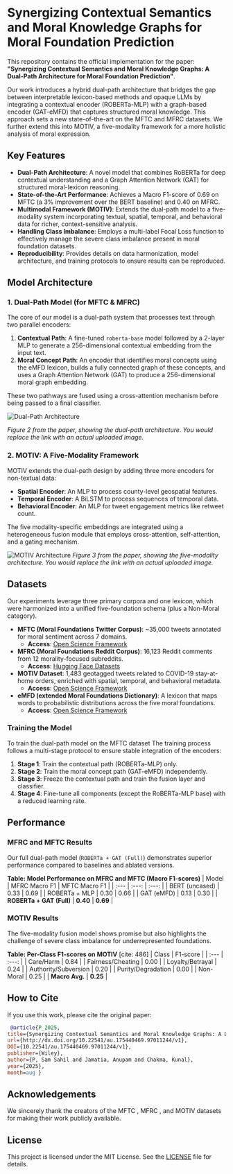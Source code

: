 # Synergizing Contextual Semantics and Moral Knowledge Graphs for Moral Foundation Prediction

This repository contains the official implementation for the paper: **"Synergizing Contextual Semantics and Moral Knowledge Graphs: A Dual-Path Architecture for Moral Foundation Prediction"**.

Our work introduces a hybrid dual-path architecture that bridges the gap between interpretable lexicon-based methods and opaque LLMs by integrating a contextual encoder (ROBERTa-MLP) with a graph-based encoder (GAT-eMFD) that captures structured moral knowledge. This approach sets a new state-of-the-art on the MFTC and MFRC datasets. We further extend this into MOTIV, a five-modality framework for a more holistic analysis of moral expression.

## Key Features
- **Dual-Path Architecture**: A novel model that combines RoBERTa for deep contextual understanding and a Graph Attention Network (GAT) for structured moral-lexicon reasoning.
- **State-of-the-Art Performance**: Achieves a Macro F1-score of 0.69 on MFTC (a 3% improvement over the BERT baseline) and 0.40 on MFRC.
- **Multimodal Framework (MOTIV)**: Extends the dual-path model to a five-modality system incorporating textual, spatial, temporal, and behavioral data for richer, context-sensitive analysis.
- **Handling Class Imbalance**: Employs a multi-label Focal Loss function to effectively manage the severe class imbalance present in moral foundation datasets.
- **Reproducibility**: Provides details on data harmonization, model architecture, and training protocols to ensure results can be reproduced.

## Model Architecture

### 1. Dual-Path Model (for MFTC & MFRC)
The core of our model is a dual-path system that processes text through two parallel encoders:
1.  **Contextual Path**: A fine-tuned `roberta-base` model followed by a 2-layer MLP to generate a 256-dimensional contextual embedding from the input text.
2.  **Moral Concept Path**: An encoder that identifies moral concepts using the eMFD lexicon, builds a fully connected graph of these concepts, and uses a Graph Attention Network (GAT) to produce a 256-dimensional moral graph embedding.

These two pathways are fused using a cross-attention mechanism before being passed to a final classifier.

![Dual-Path Architecture](mftc_arc.jpeg)

*Figure 2 from the paper, showing the dual-path architecture. You would replace the link with an actual uploaded image.*

### 2. MOTIV: A Five-Modality Framework
MOTIV extends the dual-path design by adding three more encoders for non-textual data:
- **Spatial Encoder**: An MLP to process county-level geospatial features.
- **Temporal Encoder**: A BiLSTM to process sequences of temporal data.
- **Behavioral Encoder**: An MLP for tweet engagement metrics like retweet count.

The five modality-specific embeddings are integrated using a heterogeneous fusion module that employs cross-attention, self-attention, and a gating mechanism.

![MOTIV Architecture](MOTIV_arch.png)
*Figure 3 from the paper, showing the five-modality architecture. You would replace the link with an actual uploaded image.*

## Datasets
Our experiments leverage three primary corpora and one lexicon, which were harmonized into a unified five-foundation schema (plus a Non-Moral category).

- **MFTC (Moral Foundations Twitter Corpus)**: ~35,000 tweets annotated for moral sentiment across 7 domains.
  - **Access**: [Open Science Framework](https://osf.io/k5n7y/) 
- **MFRC (Moral Foundations Reddit Corpus)**: 16,123 Reddit comments from 12 morality-focused subreddits.
  - **Access**: [Hugging Face Datasets](https://huggingface.co/datasets/USC-MOLA-Lab/MFRC) 
- **MOTIV Dataset**: 1,483 geotagged tweets related to COVID-19 stay-at-home orders, enriched with spatial, temporal, and behavioral metadata.
  - **Access**: [Open Science Framework](https://osf.io/ygkzn/) 
- **eMFD (extended Moral Foundations Dictionary)**: A lexicon that maps words to probabilistic distributions across the five moral foundations.
  - **Access**: [Open Science Framework](https://osf.io/vw85e/) 


### Training the Model
To train the dual-path model on the MFTC dataset
The training process follows a multi-stage protocol to ensure stable integration of the encoders:
1.  **Stage 1**: Train the contextual path (ROBERTa-MLP) only.
2.  **Stage 2**: Train the moral concept path (GAT-eMFD) independently.
3.  **Stage 3**: Freeze the contextual path and train the fusion layer and classifier.
4.  **Stage 4**: Fine-tune all components (except the RoBERTa-MLP base) with a reduced learning rate.

## Performance

### MFRC and MFTC Results
Our full dual-path model (`ROBERTa + GAT (Full)`) demonstrates superior performance compared to baselines and ablated versions.

**Table: Model Performance on MFRC and MFTC (Macro F1-scores)** 
| Model | MFRC Macro F1 | MFTC Macro F1 |
| :--- | :---: | :---: |
| BERT (uncased) | 0.33 | 0.69 |
| ROBERTa + MLP | 0.30 | 0.66 |
| GAT (eMFD) | 0.13 | 0.30 |
| **ROBERTa + GAT (Full)** | **0.40** | **0.69** |

### MOTIV Results
The five-modality fusion model shows promise but also highlights the challenge of severe class imbalance for underrepresented foundations.

**Table: Per-Class F1-scores on MOTIV** [cite: 486]
| Class | F1-score |
| :--- | :---: |
| Care/Harm | 0.84 |
| Fairness/Cheating | 0.00 |
| Loyalty/Betrayal | 0.24 |
| Authority/Subversion | 0.20 |
| Purity/Degradation | 0.00 |
| Non-Moral | 0.25 |
| **Macro Avg.** | **0.25** |

## How to Cite
If you use this work, please cite the original paper:
```bibtex
 @article{P_2025,
title={Synergizing Contextual Semantics and Moral Knowledge Graphs: A Dual-Path Architecture for Moral Foundation Prediction},
url={http://dx.doi.org/10.22541/au.175440469.97011244/v1},
DOI={10.22541/au.175440469.97011244/v1},
publisher={Wiley},
author={P, Sam Sahil and Jamatia, Anupam and Chakma, Kunal},
year={2025},
month=aug }
```

## Acknowledgements
We sincerely thank the creators of the MFTC , MFRC , and MOTIV  datasets for making their work publicly available.

## License
This project is licensed under the MIT License. See the [LICENSE](LICENSE) file for details.
